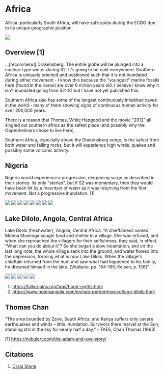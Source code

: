 # Africa

Africa, particularly South Africa, will have safe spots during the ECDO due to its unique geographic position.

![](img/africa-elevation.png)

## Overview [1]

...[recommend] Drakensberg. The entire globe will be plunged into a nuclear-type winter during S2. It's going to be cold everywhere. Southern Africa is uniquely oriented and positioned such that it is not inundated during either movement - I know this because the "youngest" marine fossils here (found in the Karoo) are over 6 million years old. I believe I know why it isn't inundated going from S2>S1 but I have not yet published this.

Southern Africa also has some of the longest continuously inhabited caves in the world - many of them showing signs of continuous human activity for over 200,000 years.

There is a reason that Thomas, White Hapgood and the movie "2012" all singled out southern africa as the safest place (and possibly why the Oppenheimers chose to live here).

Southern Africa, especially above the Drakensberg range, is the safest from both water and falling rocks, but it will experience high winds, quakes and possibly some volcanic activity.

## Nigeria

Nigeria would experience a progressive, deepening surge as described in their stories. Its only "stories", but if S2 was momentary, then they would have been hit by a mountain of water as it was returning from the first movement. Not a progressive inundation. [1]

![](img/nigeria1.jpg)
![](img/nigeria2.jpg)
![](img/nigeria3.jpg)
![](img/nigeria4.jpg)
![](img/nigeria5.jpg)
![](img/nigeria6.jpg)
![](img/nigeria7.jpg)
![](img/nigeria8.jpg)

## Lake Dilolo, Angola, Central Africa

Lake Dilolo (freshwater), Angola, Central Africa. "A chieftainess named Moena Monenga sought food and shelter in a village. She was refused, and when she reproached the villagers for their selfishness, they said, in effect, "What can you do about it"? So she began a slow incantation, and on the last long note, the whole village sank into the ground, and water flowed into the depression, forming what is now Lake Dilolo. When the village's chieftain returned from the hunt and saw what had happened to his family, he drowned himself in the lake. [Vitaliano, pp. 164-165; Kelsen, p. 136]"

![](img/dilolo1.jpg)
![](img/dilolo2.jpg)
![](img/dilolo3.jpg)
![](img/dilolo4.jpg)
![](img/dilolo5.jpg)

1. https://talkorigins.org/faqs/flood-myths.html
2. https://www.hoteisangola.com/en/nao-perder/moxico/lago-dilolo.html

## Thomas Chan

“The area bounded by Zaire, South Africa, and Kenya suffers only severe earthquakes and winds – little inundation. Survivors there marvel at the Sun, standing still in the sky for nearly half a day.” - TAES, Chan Thomas (1963)

[1] https://nobulart.com/the-adam-and-eve-story/

## Citations

1. [Craig Stone](https://nobulart.com)
